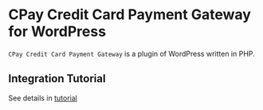 # CPay Credit Card Payment Gateway for WordPress

`CPay Credit Card Payment Gateway` is a plugin of WordPress written in PHP.


## Integration Tutorial

See details in [tutorial](https://github.com/cpayfinance/document/blob/main/wordpress-plugin-reference/wordpress-plugin.md)

